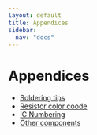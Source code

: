 ```yaml
---
layout: default
title: Appendices
sidebar:
  nav: "docs"
---
```



# Appendices


* [Soldering tips](soldering.html)
* [Resistor color coode](resistor_color_codes.html)
* [IC Numbering](ic_numbering.html)
* [Other components](components.html)

